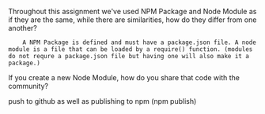 Throughout this assignment we've used NPM Package and Node Module as if they are the same, while there are similarities, how do they differ from one another?

        A NPM Package is defined and must have a package.json file. A node module is a file that can be loaded by a require() function. (modules do not requre a package.json file but having one will also make it a package.)

If you create a new Node Module, how do you share that code with the community?

push to github as well as publishing to npm (npm publish)